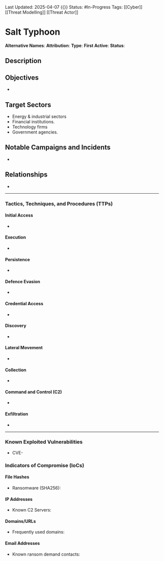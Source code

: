 Last Updated: 2025-04-07 {{}}
Status: #In-Progress
Tags: [[Cyber]] [[Threat Modelling]] [[Threat Actor]]
# Salt Typhoon
**Alternative Names**: 
**Attribution**: 
**Type**: 
**First Active**: 
**Status**: 
## Description


## Objectives
- 
## Target Sectors
- Energy & industrial sectors
- Financial institutions.
- Technology firms
- Government agencies.
## Notable Campaigns and Incidents
- 
## Relationships
-     
---
### Tactics, Techniques, and Procedures (TTPs)

#### Initial Access
-     
#### Execution
-  
#### Persistence
- 
#### Defence Evasion
- 
#### Credential Access
- 
#### Discovery
- 
#### Lateral Movement
- 
#### Collection
- 
#### Command and Control (C2)
- 
#### Exfiltration
- 
---
### Known Exploited Vulnerabilities
- CVE-
### Indicators of Compromise (IoCs)

#### File Hashes
- Ransomware (SHA256):
#### IP Addresses
- Known C2 Servers: 
#### Domains/URLs
- Frequently used domains:
#### Email Addresses
- Known ransom demand contacts: